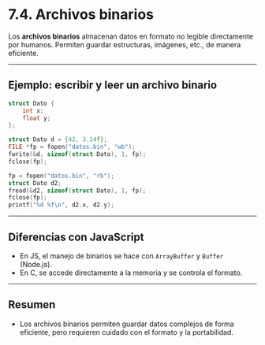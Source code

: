 # 7.4. Archivos binarios

Los **archivos binarios** almacenan datos en formato no legible directamente por humanos. Permiten guardar estructuras, imágenes, etc., de manera eficiente.

---

## Ejemplo: escribir y leer un archivo binario

```c
struct Dato {
    int x;
    float y;
};

struct Dato d = {42, 3.14f};
FILE *fp = fopen("datos.bin", "wb");
fwrite(&d, sizeof(struct Dato), 1, fp);
fclose(fp);

fp = fopen("datos.bin", "rb");
struct Dato d2;
fread(&d2, sizeof(struct Dato), 1, fp);
fclose(fp);
printf("%d %f\n", d2.x, d2.y);
```

---

## Diferencias con JavaScript

- En JS, el manejo de binarios se hace con `ArrayBuffer` y `Buffer` (Node.js).
- En C, se accede directamente a la memoria y se controla el formato.

---

## Resumen

- Los archivos binarios permiten guardar datos complejos de forma eficiente, pero requieren cuidado con el formato y la portabilidad.
